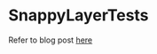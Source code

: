 # SnappyLayerTests

Refer to blog post [here](https://ben-malin.github.io/2023/11/06/snappyLayers.html)
